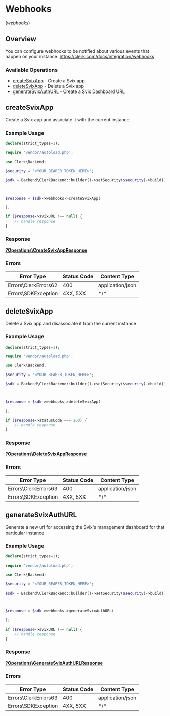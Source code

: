 # Webhooks
(*webhooks*)

## Overview

You can configure webhooks to be notified about various events that happen on your instance.
<https://clerk.com/docs/integration/webhooks>

### Available Operations

* [createSvixApp](#createsvixapp) - Create a Svix app
* [deleteSvixApp](#deletesvixapp) - Delete a Svix app
* [generateSvixAuthURL](#generatesvixauthurl) - Create a Svix Dashboard URL

## createSvixApp

Create a Svix app and associate it with the current instance

### Example Usage

```php
declare(strict_types=1);

require 'vendor/autoload.php';

use Clerk\Backend;

$security = '<YOUR_BEARER_TOKEN_HERE>';

$sdk = Backend\ClerkBackend::builder()->setSecurity($security)->build();



$response = $sdk->webhooks->createSvixApp(

);

if ($response->svixURL !== null) {
    // handle response
}
```

### Response

**[?Operations\CreateSvixAppResponse](../../Models/Operations/CreateSvixAppResponse.md)**

### Errors

| Error Type           | Status Code          | Content Type         |
| -------------------- | -------------------- | -------------------- |
| Errors\ClerkErrors62 | 400                  | application/json     |
| Errors\SDKException  | 4XX, 5XX             | \*/\*                |

## deleteSvixApp

Delete a Svix app and disassociate it from the current instance

### Example Usage

```php
declare(strict_types=1);

require 'vendor/autoload.php';

use Clerk\Backend;

$security = '<YOUR_BEARER_TOKEN_HERE>';

$sdk = Backend\ClerkBackend::builder()->setSecurity($security)->build();



$response = $sdk->webhooks->deleteSvixApp(

);

if ($response->statusCode === 200) {
    // handle response
}
```

### Response

**[?Operations\DeleteSvixAppResponse](../../Models/Operations/DeleteSvixAppResponse.md)**

### Errors

| Error Type           | Status Code          | Content Type         |
| -------------------- | -------------------- | -------------------- |
| Errors\ClerkErrors63 | 400                  | application/json     |
| Errors\SDKException  | 4XX, 5XX             | \*/\*                |

## generateSvixAuthURL

Generate a new url for accessing the Svix's management dashboard for that particular instance

### Example Usage

```php
declare(strict_types=1);

require 'vendor/autoload.php';

use Clerk\Backend;

$security = '<YOUR_BEARER_TOKEN_HERE>';

$sdk = Backend\ClerkBackend::builder()->setSecurity($security)->build();



$response = $sdk->webhooks->generateSvixAuthURL(

);

if ($response->svixURL !== null) {
    // handle response
}
```

### Response

**[?Operations\GenerateSvixAuthURLResponse](../../Models/Operations/GenerateSvixAuthURLResponse.md)**

### Errors

| Error Type           | Status Code          | Content Type         |
| -------------------- | -------------------- | -------------------- |
| Errors\ClerkErrors63 | 400                  | application/json     |
| Errors\SDKException  | 4XX, 5XX             | \*/\*                |